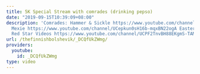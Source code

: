 ```yaml
---
title: 5K Special Stream with comrades (drinking pepso)
date: "2019-09-15T10:39:09+08:00"
description: 'Comrades: Hammer & Sickle https://www.youtube.com/channel/UCAOU2ZMxUTJYzOganZqgJkQ
  Mexie https://www.youtube.com/channel/UCepkun0sH16b-mqxBN22ogA Eastern Marxist https://www.youtube.com/channel/UCZZcqTQUWytRZyqTyvfRvkw
  Red Star Videos https://www.youtube.com/channel/UCPF2TnvBH88EKgmS-TAMM4w Raven https://www.youtube.com/channel/UCEXw_3ZRCs-PCUzLmWvifqg'
url: /thefinnishbolshevik/_DCQfUkZWmg/
providers:
  youtube:
    id: _DCQfUkZWmg
type: video
---
```

